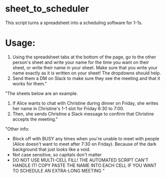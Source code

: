 # sheet_to_scheduler
This script turns a spreadsheet into a scheduling software for 1-1s.


# Usage:
1. Using the spreadsheet tabs at the bottom of the page, go to the other person's sheet and write your name for the time you want on their sheet, or write their name in your sheet.
Make sure that you write your name exactly as it is written on your sheet! The dropdowns should help.
2. Send them a DM on Slack to make sure they see the meeting and that it works for them."						
						
						
						
						
						
"The sheets below are an example.
1. If Alice wants to chat with Christine during dinner on Friday, she writes her name in Christine's 1-1 slot for Friday 6:30 to 7:00.
2. Then, she sends Christine a Slack message to confirm that Christine accepts the meeting."						
						
						
						
"Other info:
- Block off with BUSY any times when you're unable to meet with people (Alice doesn't want to meet after 7:30 on Friday). Because of the dark background that just looks like a void.
- Not case sensitive, so capitals don't matter
- DO NOT USE MULTI-CELL FILL! THE AUTOMATED SCRIPT CAN'T HANDLE IT! COPY PASTE THE NAME INTO EACH CELL IF YOU WANT TO SCHEDULE AN EXTRA-LONG MEETING "						
						
						
						

